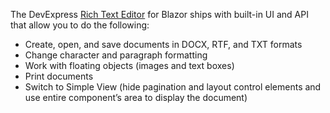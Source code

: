 The DevExpress [Rich Text Editor](https://www.devexpress.com/blazor/rich-text-editor/) for Blazor ships with built-in UI and API that allow you to do the following:

* Create, open, and save documents in DOCX, RTF, and TXT formats
* Change character and paragraph formatting
* Work with floating objects (images and text boxes)
* Print documents
* Switch to Simple View (hide pagination and layout control elements and use entire component’s area to display the document)